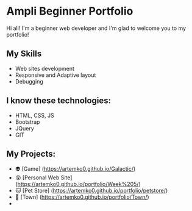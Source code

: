 # Ampli Beginner Portfolio

Hi all! I'm a beginner web developer and I'm glad to welcome you to my portfolio!

## My Skills

* Web sites development
* Responsive and Adaptive layout
* Debugging

## I know these technologies:

* HTML, CSS, JS
* Bootstrap
* JQuery
* GIT

## My Projects:

* :alien: [Game] (https://artemko0.github.io/Galactic/)
* :dizzy_face: [Personal Web Site] (https://artemko0.github.io/portfolio/Week%205/)
* :cat: [Pet Store] (https://artemko0.github.io/portfolio/petstore/)
* :office: [Town] (https://artemko0.github.io/portfolio/Town/)
* 
